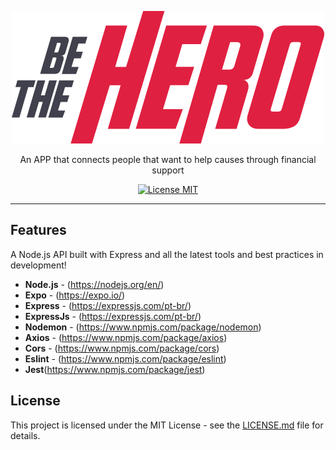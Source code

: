 <p align="center">
   <img src="https://github.com/smfilho/be-the-hero/blob/master/frontend/src/assets/logo.svg">
</p>

<p align="center">An APP that connects people that want to help causes through financial support</p>

<p align="center">
  <a href="https://opensource.org/licenses/MIT">
    <img src="https://img.shields.io/badge/license-MIT-red.svg?style=flat-square" alt="License MIT">
  </a>
</p>

<hr />

## Features
A Node.js API built with Express and all the latest tools and best practices in development!
- **Node.js** - (https://nodejs.org/en/)
- **Expo** - (https://expo.io/)
- **Express** - (https://expressjs.com/pt-br/)
- **ExpressJs** - (https://expressjs.com/pt-br/)
- **Nodemon** - (https://www.npmjs.com/package/nodemon)
- **Axios** - (https://www.npmjs.com/package/axios)
- **Cors** - (https://www.npmjs.com/package/cors)
- **Eslint** - (https://www.npmjs.com/package/eslint)
- **Jest**(https://www.npmjs.com/package/jest)


## License

This project is licensed under the MIT License - see the [LICENSE.md](LICENSE.md) file for details.
